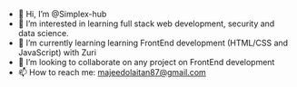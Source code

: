 - 👋 Hi, I’m @Simplex-hub
- 👀 I’m interested in learning full stack web development, security and data science.
- 🌱 I’m currently learning learning FrontEnd development (HTML/CSS and JavaScript) with Zuri
- 💞️ I’m looking to collaborate on any project on FrontEnd development
- 📫 How to reach me: majeedolaitan87@gmail.com

<!---
Simplex-hub/Simplex-hub is a ✨ special ✨ repository because its `README.md` (this file) appears on your GitHub profile.
You can click the Preview link to take a look at your changes.
--->
